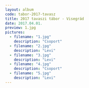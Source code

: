 ```yaml
---
layout: album
code: tabor-2017-tavasz
title: 2017 tavaszi tábor - Visegrád
date: 2017.04.01.
preview: 1.jpg
pictures:
  - filename: "1.jpg"
    description: "Csoport"
  - filename: "2.jpg"
    description: "Levi"
  - filename: "3.jpg"
    description: "Levi"
  - filename: "4.jpg"
    description: "Csoport"
  - filename: "5.jpg"
    description: "Levi"
---
```

